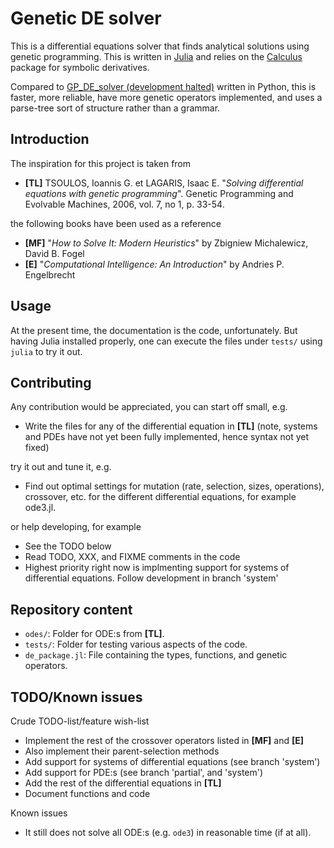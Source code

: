 # Genetic DE solver

This is a differential equations solver that finds analytical solutions using genetic programming. This is written in [Julia](https://github.com/JuliaLang/julia) and relies on the [Calculus](https://github.com/johnmyleswhite/Calculus.jl) package for symbolic derivatives.

Compared to [GP_DE_solver (development halted)](https://github.com/johanbluecreek/GP_DE_solver) written in Python, this is faster, more reliable, have more genetic operators implemented, and uses a parse-tree sort of structure rather than a grammar.

## Introduction

The inspiration for this project is taken from

* **[TL]** TSOULOS, Ioannis G. et LAGARIS, Isaac E. "*Solving differential equations with genetic programming*". Genetic Programming and Evolvable Machines, 2006, vol. 7, no 1, p. 33-54.

the following books have been used as a reference

* **[MF]** "*How to Solve It: Modern Heuristics*" by Zbigniew Michalewicz, David
B. Fogel
* **[E]** "*Computational Intelligence: An Introduction*" by Andries P.
Engelbrecht

## Usage

At the present time, the documentation is the code, unfortunately. But having Julia installed properly, one can execute the files under `tests/` using `julia` to try it out.

## Contributing

Any contribution would be appreciated, you can start off small, e.g.

* Write the files for any of the differential equation in **[TL]** (note, systems and PDEs have not yet been fully implemented, hence syntax not yet fixed)

try it out and tune it, e.g.

* Find out optimal settings for mutation (rate, selection, sizes, operations), crossover, etc. for the different differential equations, for example ode3.jl.

or help developing, for example

* See the TODO below
* Read TODO, XXX, and FIXME comments in the code
* Highest priority right now is implmenting support for systems of differential equations. Follow development in branch 'system'

## Repository content

* `odes/`: Folder for ODE:s from **[TL]**.
* `tests/`: Folder for testing various aspects of the code.
* `de_package.jl`: File containing the types, functions, and genetic operators.

## TODO/Known issues

Crude TODO-list/feature wish-list

* Implement the rest of the crossover operators listed in **[MF]** and **[E]**
* Also implement their parent-selection methods
* Add support for systems of differential equations (see branch 'system')
* Add support for PDE:s (see branch 'partial', and 'system')
* Add the rest of the differential equations in **[TL]**
* Document functions and code

Known issues

* It still does not solve all ODE:s (e.g. `ode3`) in reasonable time (if at all).
